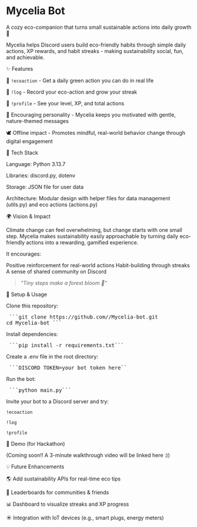 # Mycelia Bot

A cozy eco-companion that turns small sustainable actions into daily growth 🌱

Mycelia helps Discord users build eco-friendly habits through simple daily actions, XP rewards, and habit streaks - making sustainability social, fun, and achievable.

✨ Features

🌱 `!ecoaction` - Get a daily green action you can do in real life

🔁 `!log` - Record your eco-action and grow your streak

🌳 `!profile` - See your level, XP, and total actions

💬 Encouraging personality - Mycelia keeps you motivated with gentle, nature-themed messages

🕊️ Offline impact - Promotes mindful, real-world behavior change through digital engagement

🧠 Tech Stack

Language: Python 3.13.7

Libraries: discord.py, dotenv

Storage: JSON file for user data

Architecture: Modular design with helper files for data management (utils.py) and eco actions (actions.py)

🌍 Vision & Impact

Climate change can feel overwhelming, but change starts with one small step.
Mycelia makes sustainability easily approachable by turning daily eco-friendly actions into a rewarding, gamified experience.

It encourages:

Positive reinforcement for real-world actions
Habit-building through streaks
A sense of shared community on Discord
>*"Tiny steps make a forest bloom 🌳"*

🚀 Setup & Usage

Clone this repository:

<pre> ```git clone https://github.com/<yourusername>/Mycelia-bot.git
cd Mycelia-bot ``` </pre>


Install dependencies:

<pre> ```pip install -r requirements.txt``` </pre>


Create a .env file in the root directory:

<pre> ```DISCORD_TOKEN=your_bot_token_here`` </pre>


Run the bot:

<pre> ```python main.py``` </pre>


Invite your bot to a Discord server and try:

`!ecoaction`

`!log`

`!profile`

🎥 Demo (for Hackathon)

(Coming soon!! A 3-minute walkthrough video will be linked here :))

💡 Future Enhancements

🌎 Add sustainability APIs for real-time eco tips

🧩 Leaderboards for communities & friends

📊 Dashboard to visualize streaks and XP progress

☀️ Integration with IoT devices (e.g., smart plugs, energy meters)
